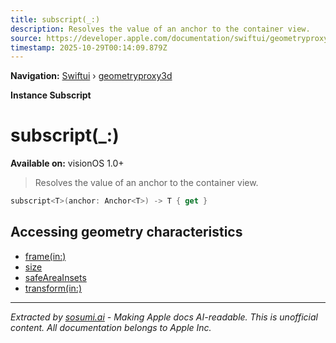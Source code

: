 ```yaml
---
title: subscript(_:)
description: Resolves the value of an anchor to the container view.
source: https://developer.apple.com/documentation/swiftui/geometryproxy3d/subscript(_:)
timestamp: 2025-10-29T00:14:09.879Z
---
```


**Navigation:** [Swiftui](/documentation/swiftui) › [geometryproxy3d](/documentation/swiftui/geometryproxy3d)

**Instance Subscript**

# subscript(_:)

**Available on:** visionOS 1.0+

> Resolves the value of an anchor to the container view.

```swift
subscript<T>(anchor: Anchor<T>) -> T { get }
```

## Accessing geometry characteristics

- [frame(in:)](/documentation/swiftui/geometryproxy3d/frame(in:))
- [size](/documentation/swiftui/geometryproxy3d/size)
- [safeAreaInsets](/documentation/swiftui/geometryproxy3d/safeareainsets)
- [transform(in:)](/documentation/swiftui/geometryproxy3d/transform(in:))

---

*Extracted by [sosumi.ai](https://sosumi.ai) - Making Apple docs AI-readable.*
*This is unofficial content. All documentation belongs to Apple Inc.*

